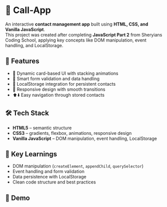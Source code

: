 # 📱 Call-App

An interactive **contact management app** built using **HTML, CSS, and Vanilla JavaScript**.  
This project was created after completing **JavaScript Part 2** from Sheryians Coding School, applying key concepts like DOM manipulation, event handling, and LocalStorage.

## 🚀 Features

- 🎴 Dynamic card-based UI with stacking animations
- 📝 Smart form validation and data handling
- 💾 LocalStorage integration for persistent contacts
- 📱 Responsive design with smooth transitions
- ⬆️⬇️ Easy navigation through stored contacts

## 🛠️ Tech Stack

- **HTML5** – semantic structure
- **CSS3** – gradients, flexbox, animations, responsive design
- **Vanilla JavaScript** – DOM manipulation, event handling, LocalStorage

## 🎯 Key Learnings

- DOM manipulation (`createElement`, `appendChild`, `querySelector`)
- Event handling and form validation
- Data persistence with LocalStorage
- Clean code structure and best practices

## 📸 Demo
